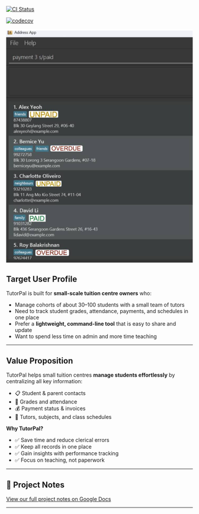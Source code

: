 [![CI Status](https://github.com/se-edu/addressbook-level3/workflows/Java%20CI/badge.svg)](https://github.com/se-edu/addressbook-level3/actions)

[![codecov](https://codecov.io/gh/AY2526S1-2103T-F11-2/tp/branch/master/graph/badge.svg?token=N9YX6POCEB)](https://codecov.io/gh/AY2526S1-2103T-F11-2/tp)

![Ui](docs/images/Ui.png)

## Target User Profile
TutorPal is built for **small-scale tuition centre owners** who:
- Manage cohorts of about 30–100 students with a small team of tutors
- Need to track student grades, attendance, payments, and schedules in one place
- Prefer a **lightweight, command-line tool** that is easy to share and update
- Want to spend less time on admin and more time teaching

---

## Value Proposition
TutorPal helps small tuition centres **manage students effortlessly** by centralizing all key information:
- 📋 Student & parent contacts
- 📝 Grades and attendance
- 💰 Payment status & invoices
- 📅 Tutors, subjects, and class schedules

**Why TutorPal?**
- ✅ Save time and reduce clerical errors
- ✅ Keep all records in one place
- ✅ Gain insights with performance tracking
- ✅ Focus on teaching, not paperwork

---

## 📝 Project Notes
[View our full project notes on Google Docs](https://docs.google.com/document/d/1Yai75uM13d_Gf1CjlbSTJHIwRAQShjK9w2eqwWM_Sts/edit?usp=sharing)

---
